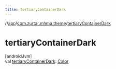 ```yaml
---
title: tertiaryContainerDark
---
```

//[app](../../index.html)/[com.zurtar.mhma.theme](index.html)/[tertiaryContainerDark](tertiary-container-dark.html)



# tertiaryContainerDark



[androidJvm]\
val [tertiaryContainerDark](tertiary-container-dark.html): [Color](https://developer.android.com/reference/kotlin/androidx/compose/ui/graphics/Color.html)



